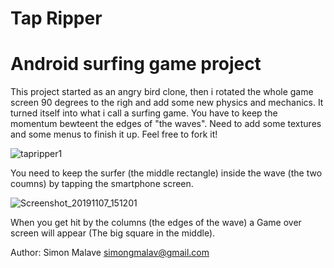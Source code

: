# Tap Ripper


# Android surfing game project 

This project started as an angry bird clone, then i rotated the whole game screen 90 degrees to the righ and add some new physics 
and mechanics. It turned itself into what i call a surfing game. You have to keep the momentum bewteent the edges of "the waves".
Need to add some textures and some menus to finish it up. Feel free to fork it!

![tapripper1](https://user-images.githubusercontent.com/44653624/68415856-0e894c80-0172-11ea-8f15-04b037b57264.png)

You need to keep the surfer (the middle rectangle) inside the wave (the two coumns) by tapping the smartphone screen.

![Screenshot_20191107_151201](https://user-images.githubusercontent.com/44653624/68415977-4ee8ca80-0172-11ea-8d83-814da5e63ee9.png)

When you get hit by the columns (the edges of the wave) a Game over screen will appear (The big square in the middle).

Author: Simon Malave simongmalav@gmail.com

